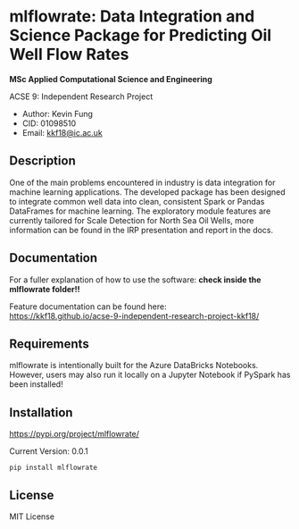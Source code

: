 # mlflowrate: Data Integration and Science Package for Predicting Oil Well Flow Rates 
**MSc Applied Computational Science and Engineering**

ACSE 9: Independent Research Project

- Author: Kevin Fung
- CID: 01098510
- Email: kkf18@ic.ac.uk


## Description
One of the main problems encountered in industry is data integration for machine learning applications. The developed package has been designed to integrate common well data into clean, consistent Spark or Pandas DataFrames for machine learning. The exploratory module features are currently tailored for Scale Detection for North Sea Oil Wells, more information can be found in the IRP presentation and report in the docs.

## Documentation
For a fuller explanation of how to use the software: **check inside the mlflowrate folder!!**

Feature documentation can be found here:  
https://kkf18.github.io/acse-9-independent-research-project-kkf18/

## Requirements
mlflowrate is intentionally built for the Azure DataBricks Notebooks. However, users may also run it locally on a Jupyter Notebook if PySpark has been installed!

## Installation
https://pypi.org/project/mlflowrate/

Current Version: 0.0.1

    pip install mlflowrate

## License
MIT License
